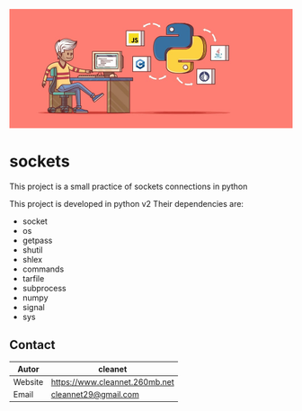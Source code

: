 ![Sockets](https://github.com/cleanet/sockets/blob/master/screenshots/sockets.png)
# sockets
This project is a small practice of sockets connections in python

This project is developed in python v2
Their dependencies are:
 - socket
 - os
 - getpass
 - shutil
 - shlex
 - commands
 - tarfile
 - subprocess
 - numpy
 - signal
 - sys

## Contact
Autor      | cleanet
------------|----------
Website  |  https://www.cleannet.260mb.net
Email      |  cleannet29@gmail.com
